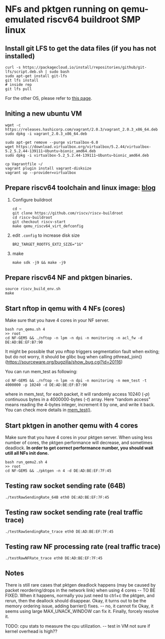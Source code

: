 # NFs and pktgen running on qemu-emulated riscv64 buildroot SMP linux

## Install git LFS to get the data files (if you has not installed)
```
curl -s https://packagecloud.io/install/repositories/github/git-lfs/script.deb.sh | sudo bash
sudo apt-get install git-lfs
git lfs install
# inside rep
git lfs pull
```
For the other OS, please refer to [this page](https://github.com/git-lfs/git-lfs/wiki/Installation). 


## Initing a new ubuntu VM
```
wget -c https://releases.hashicorp.com/vagrant/2.0.3/vagrant_2.0.3_x86_64.deb
sudo dpkg -i vagrant_2.0.3_x86_64.deb

sudo apt-get remove --purge virtualbox-6.0
wget https://download.virtualbox.org/virtualbox/5.2.44/virtualbox-5.2_5.2.44-139111~Ubuntu~bionic_amd64.deb
sudo dpkg -i virtualbox-5.2_5.2.44-139111~Ubuntu~bionic_amd64.deb

cp Vagrantfile ~/
vagrant plugin install vagrant-disksize
vagrant up --provider=virtualbox
```

## Prepare riscv64 toolchain and linux image: [blog](https://www.embecosm.com/2018/09/19/adding-risc-v-64-bit-support-to-buildroot/.)
1.  Configure buildroot
    ```
    cd ~
    git clone https://github.com/riscv/riscv-buildroot
    cd riscv-buildroot
    git checkout riscv-start
    make qemu_riscv64_virt_defconfig
    ```

2. edit `.config` to increase disk size
    ```
    BR2_TARGET_ROOTFS_EXT2_SIZE="1G"
    ```

3. make 
    ```
    make sdk -j9 && make -j9
    ```

## Prepare riscv64 NF and pktgen binaries. 
```
source riscv_build_env.sh
make
```

## Start nftop in qemu with 4 NFs (cores)
Make sure that you have 4 cores in your NF server. 
```
bash run_qemu.sh 4
>> root
cd NF-GEM5 && ./nftop -n lpm -n dpi -n monitoring -n acl_fw -d DE:AD:BE:EF:B7:90
```
It might be possible that you nftop triggers segmentation fault when exiting; but do not worry, it should be glibc bug when calling pthread_join() (https://sourceware.org/bugzilla/show_bug.cgi?id=20116)

You can run mem_test as following: 
```
cd NF-GEM5 && ./nftop -n lpm -n dpi -n monitoring -n mem_test -t 4000000 -p 10240 -d DE:AD:BE:EF:B7:90
```
where in mem_test, for each packet, it will randomly access 10240 (*-p*) continuous bytes in a 4000000-bytes (*-t*) array. 
Here "random access" means reading the 4-bytes integer, increment it by one, and write it back. You can check more details in [mem_test()](./nfs/mem-test.h). 

## Start pktgen in another qemu with 4 cores
Make sure that you have 4 cores in your pktgen server. When using less number of cores, the pktgen performance will decrease, and sometimes deadlock. 
**In order to get correct performance number, you should wait utill all NFs init done.**
```
bash run_qemu2.sh 4
>> root
cd NF-GEM5 && ./pktgen -n 4 -d DE:AD:BE:EF:7F:45
```


## Testing raw socket sending rate (64B)
```
./testRawSendingRate_64B eth0 DE:AD:BE:EF:7F:45
```

## Testing raw socket sending rate (real traffic trace)
```
./testRawSendingRate_trace eth0 DE:AD:BE:EF:7F:45
```

## Testing raw NF processing rate (real traffic trace)
```
./testRawNFRate_trace eth0 DE:AD:BE:EF:7F:45
```

## Notes
There is still rare cases that pktgen deadlock happens (may be caused by packet reordering/drops in the network link) when using 4 cores -- TO BE FIXED. 
When it happens, normally you just need to ctrl+c the pktgen, and rerun, then the deallock should disappear. 
Okay, it turns out to be the memory ordering issue, adding barrier() fixes. -- no, it cannot fix
Okay, it seems using large MAX_UNACK_WINDOW can fix it. 
Finally, forcely resolve it. 

TODO: 
cpu stats to measure the cpu utilization. -- test in VM
    not sure if kernel overhead is high?? 
